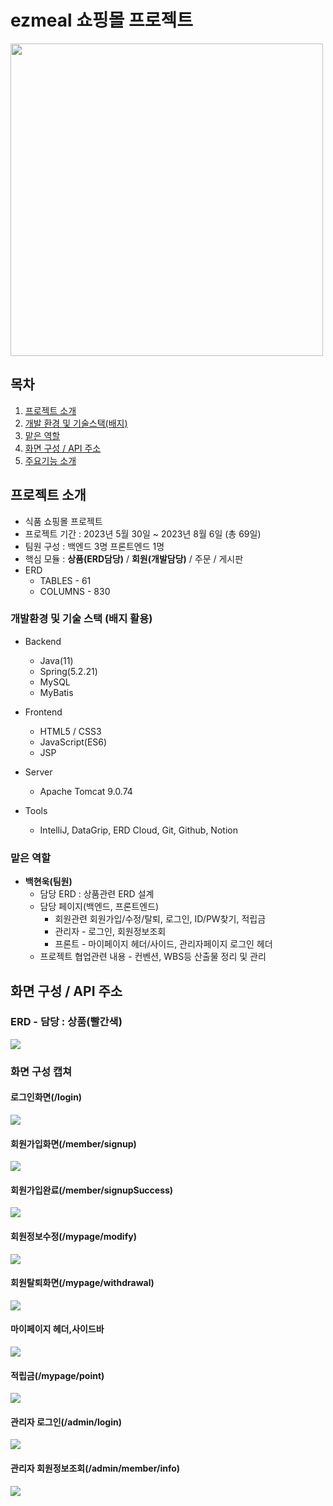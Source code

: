 # ezmeal 쇼핑몰 프로젝트

[//]: # (## 프로젝트 이미지 삽입&#40;너비 300정도, 가운데 정렬&#41; H2)
<img src="./img/ezmealLogo.png" width="500" height=""></img>

## 목차
1. [프로젝트 소개](#프로젝트-소개진행한-프로젝트에-대해-간단하게-5-10줄정도)
2. [개발 환경 및 기술스택(배지)](#개발환경-및-기술-스택-배지-활용)
3. [맡은 역할](#맡은-역할)
4. [화면 구성 / API 주소](#화면-구성--api-주소)
5. [주요기능 소개](#주요기능)

## 프로젝트 소개
- 식품 쇼핑몰 프로젝트
- 프로젝트 기간 : 2023년 5월 30일 ~ 2023년 8월 6일 (총 69일)
- 팀원 구성 : 백엔드 3명 프론트엔드 1명
- 핵심 모듈 : **상품(ERD담당)** / **회원(개발담당)** / 주문 / 게시판
- ERD 
  - TABLES - 61
  - COLUMNS - 830

### 개발환경 및 기술 스택 (배지 활용)
- Backend
  - Java(11)
  - Spring(5.2.21)
  - MySQL
  - MyBatis
- Frontend
  - HTML5 / CSS3 
  - JavaScript(ES6)
  - JSP
- Server
  - Apache Tomcat 9.0.74

- Tools
    - IntelliJ, DataGrip, ERD Cloud, Git, Github, Notion

### 맡은 역할
- **백현욱(팀원)**
  - 담당 ERD : 상품관련 ERD 설계
  - 담당 페이지(백엔드, 프론트엔드)
    - 회원관련 회원가입/수정/탈퇴, 로그인, ID/PW찾기, 적립금
    - 관리자 - 로그인, 회원정보조회
    - 프론트 - 마이페이지 헤더/사이드, 관리자페이지 로그인 헤더 
  - 프로젝트 협업관련 내용 - 컨벤션, WBS등 산출물 정리 및 관리 


    
[//]: # (참고사이트 :   )
[//]: # (https://cocoon1787.tistory.com/689)

## 화면 구성 / API 주소

### ERD - 담당 : 상품(빨간색)
<img src="./img/ezmealERD.png" ></img>

### 화면 구성 캡쳐 
#### 로그인화면(/login)
<img src="./img/login.png" ></img>
#### 회원가입화면(/member/signup)
<img src="./img/signup.png" ></img>
#### 회원가입완료(/member/signupSuccess)
<img src="./img/signupSuccess.png" ></img>
#### 회원정보수정(/mypage/modify)
<img src="./img/modify.png" ></img>
#### 회원탈퇴화면(/mypage/withdrawal)
<img src="./img/withdrawal.jpg" ></img>
#### 마이페이지 헤더,사이드바
<img src="./img/mypageUI.jpg" ></img>
#### 적립금(/mypage/point)
<img src="./img/point.png" ></img>
#### 관리자 로그인(/admin/login)
<img src="./img/adminLogin.png" ></img>
#### 관리자 회원정보조회(/admin/member/info)
<img src="./img/adminMembers.jpg" ></img>


[//]: # (## 주요기능)

[//]: # ()
[//]: # (프로젝트의 주요기능들을 소개한다)

[//]: # (## reference 추가 예정 )
